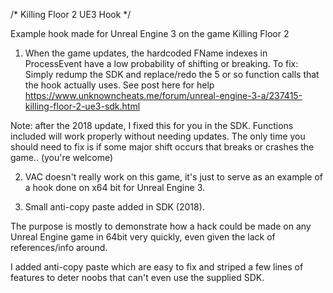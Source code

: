 /*
Killing Floor 2 UE3 Hook
*/

Example hook made for Unreal Engine 3 on the game Killing Floor 2

1) When the game updates, the hardcoded FName indexes in ProcessEvent have a low probability of shifting or breaking. 
To fix:
Simply redump the SDK and replace/redo the 5 or so function calls that the hook actually uses.
See post here for help https://www.unknowncheats.me/forum/unreal-engine-3-a/237415-killing-floor-2-ue3-sdk.html

Note: after the 2018 update, I fixed this for you in the SDK. Functions included will work properly without needing updates. The only time you should need to fix is if some major shift occurs that breaks or crashes the game.. (you're welcome)

2) VAC doesn't really work on this game, it's just to serve as an example of a hook done on x64 bit for Unreal Engine 3.

3) Small anti-copy paste added in SDK (2018).

The purpose is mostly to demonstrate how a hack could be made on any Unreal Engine game in 64bit very quickly, even given the lack of references/info around. 

I added anti-copy paste which are easy to fix and striped a few lines of features to deter noobs that can't even use the supplied SDK.
